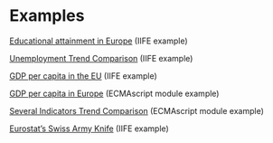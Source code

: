 # Examples

[Educational attainment in Europe](https://bl.ocks.org/badosa/1a0bd5c16fda60dfce685a35344c265f) (IIFE example)

[Unemployment Trend Comparison](https://bl.ocks.org/badosa/ea20fed156ac8cf05b9054f4fa130d75) (IIFE example)

[GDP per capita in the EU](https://bl.ocks.org/badosa/54a79252883ab2c5a1fb788e9d98c200) (IIFE example)

[GDP per capita in Europe](https://bl.ocks.org/badosa/a5f33fdf0509ad850fa915c586ea8780) (ECMAscript module example)

[Several Indicators Trend Comparison](https://bl.ocks.org/badosa/d0a635ab4ee7e8b002c065d604186882) (ECMAscript module example)

[Eurostat’s Swiss Army Knife](https://jsonstat.com/eurostat/) (IIFE example)
